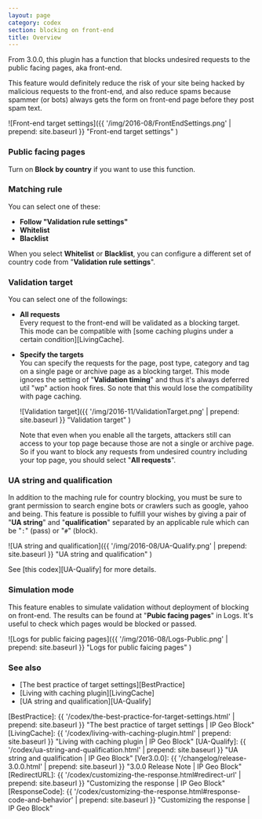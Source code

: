 ```yaml
---
layout: page
category: codex
section: blocking on front-end
title: Overview
---
```


From 3.0.0, this plugin has a function that blocks undesired requests to the 
public facing pages, aka front-end.

This feature would definitely reduce the risk of your site being hacked by 
malicious requests to the front-end, and also reduce spams because spammer 
(or bots) always gets the form on front-end page before they post spam text.

![Front-end target settings]({{ '/img/2016-08/FrontEndSettings.png' | prepend: site.baseurl }}
 "Front-end target settings"
)

### Public facing pages ###

Turn on **Block by country** if you want to use this function.

### Matching rule ###

You can select one of these:

- **Follow "Validation rule settings"**
- **Whitelist**
- **Blacklist**

When you select **Whitelist** or **Blacklist**, you can configure a different 
set of country code from "**Validation rule settings**".

### Validation target ###

You can select one of the followings:

- **All requests**  
  Every request to the front-end will be validated as a blocking target.
  This mode can be compatible with [some caching plugins under a certain 
  condition][LivingCache].

- **Specify the targets**  
  You can specify the requests for the page, post type, category and tag on a 
  single page or archive page as a blocking target. This mode ignores the 
  setting of "**Validation timing**" and thus it's always deferred util "wp" 
  action hook fires. So note that this would lose the compatibility with page 
  caching.  
  
  ![Validation target]({{ '/img/2016-11/ValidationTarget.png' | prepend: site.baseurl }}
   "Validation target"
  )  
  
  Note that even when you enable all the targets, attackers still can access 
  to your top page because those are not a single or archive page. So if you 
  want to block any requests from undesired country including your top page, 
  you should select "**All requests**".

### UA string and qualification ###

In addition to the maching rule for country blocking, you must be sure to 
grant permission to search engine bots or crawlers such as google, yahoo and 
being. This feature is possible to fulfill your wishes by giving a pair of 
"**UA string**" and "**qualification**" separated by an applicable rule which 
can be "`:`" (pass) or "`#`" (block).

![UA string and qualification]({{ '/img/2016-08/UA-Qualify.png' | prepend: site.baseurl }}
 "UA string and qualification"
)

See [this codex][UA-Qualify] for more details.

### Simulation mode ###

This feature enables to simulate validation without deployment of blocking on 
front-end. The results can be found at "**Pubic facing pages**" in Logs. It's 
useful to check which pages would be blocked or passed.

![Logs for public faicing pages]({{ '/img/2016-08/Logs-Public.png' | prepend: site.baseurl }}
 "Logs for public faicing pages"
)

### See also ###

- [The best practice of target settings][BestPractice]
- [Living with caching plugin][LivingCache]
- [UA string and qualification][UA-Qualify]

[IP-Geo-Block]: https://wordpress.org/plugins/ip-geo-block/ "WordPress › IP Geo Block « WordPress Plugins"
[BestPractice]: {{ '/codex/the-best-practice-for-target-settings.html' | prepend: site.baseurl }} "The best practice of target settings | IP Geo Block"
[LivingCache]:  {{ '/codex/living-with-caching-plugin.html'            | prepend: site.baseurl }} "Living with caching plugin | IP Geo Block"
[UA-Qualify]:   {{ '/codex/ua-string-and-qualification.html'           | prepend: site.baseurl }} "UA string and qualification | IP Geo Block"
[Ver3.0.0]:     {{ '/changelog/release-3.0.0.html'                     | prepend: site.baseurl }} "3.0.0 Release Note | IP Geo Block"
[RedirectURL]:  {{ '/codex/customizing-the-response.html#redirect-url' | prepend: site.baseurl }} "Customizing the response | IP Geo Block"
[ResponseCode]: {{ '/codex/customizing-the-response.html#response-code-and-behavior' | prepend: site.baseurl }} "Customizing the response | IP Geo Block"

